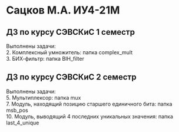 # Сацков М.А. ИУ4-21М  

## ДЗ по курсу СЭВСКиС 1 семестр 
Выполнены задачи:   
  2. Комплексный умножитель: папка complex_mult  
  3. БИХ-фильтр: папка BIH_filter  

## ДЗ по курсу СЭВСКиС 2 семестр 
Выполнены задачи:   
  5. Мультиплексор: папка mux   
  7. Модуль, находящий позицию старшего единичного бита: папка msb_pos   
  10. Модуль, выводящий 4 последних уникальных значения: папка last_4_unique
